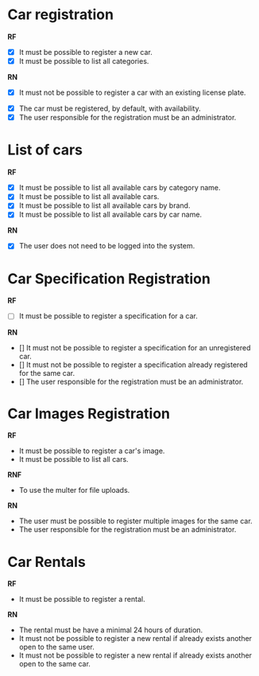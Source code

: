 # Car registration

**RF**
- [x] It must be possible to register a new car.
- [x] It must be possible to list all categories.

**RN**
- [x] It must not be possible to register a car with an existing license plate.
<!-- - It must not be possible to change the license plate of a car already registered. -->
- [x] The car must be registered, by default, with availability.
- [x] The user responsible for the registration must be an administrator.

# List of cars

**RF**
- [x] It must be possible to list all available cars by category name.
- [x] It must be possible to list all available cars.
- [x] It must be possible to list all available cars by brand.
- [x] It must be possible to list all available cars by car name.

**RN**
- [x] The user does not need to be logged into the system.

# Car Specification Registration

**RF**
- [ ] It must be possible to register a specification for a car.

**RN**
- [] It must not be possible to register a specification for an unregistered car.
- [] It must not be possible to register a specification already registered for the same car.
- [] The user responsible for the registration must be an administrator.

# Car Images Registration

**RF**
- It must be possible to register a car's image.
- It must be possible to list all cars.

**RNF**
- To use the multer for file uploads.

**RN**
- The user must be possible to register multiple images for the same car.
- The user responsible for the registration must be an administrator.

# Car Rentals

**RF**
- It must be possible to register a rental.

**RN**

- The rental must be have a minimal 24 hours of duration.
- It must not be possible to register a new rental if already exists another open to the same user.
- It must not be possible to register a new rental if already exists another open to the same car.